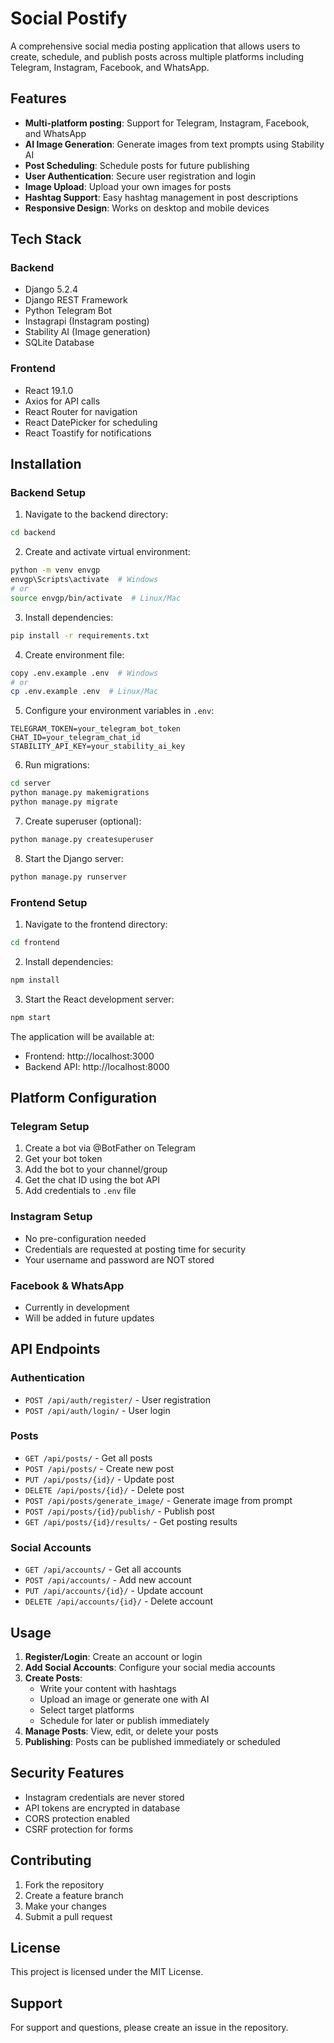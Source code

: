 # Social Postify

A comprehensive social media posting application that allows users to create, schedule, and publish posts across multiple platforms including Telegram, Instagram, Facebook, and WhatsApp.

## Features

- **Multi-platform posting**: Support for Telegram, Instagram, Facebook, and WhatsApp
- **AI Image Generation**: Generate images from text prompts using Stability AI
- **Post Scheduling**: Schedule posts for future publishing
- **User Authentication**: Secure user registration and login
- **Image Upload**: Upload your own images for posts
- **Hashtag Support**: Easy hashtag management in post descriptions
- **Responsive Design**: Works on desktop and mobile devices

## Tech Stack

### Backend
- Django 5.2.4
- Django REST Framework
- Python Telegram Bot
- Instagrapi (Instagram posting)
- Stability AI (Image generation)
- SQLite Database

### Frontend
- React 19.1.0
- Axios for API calls
- React Router for navigation
- React DatePicker for scheduling
- React Toastify for notifications

## Installation

### Backend Setup

1. Navigate to the backend directory:
```bash
cd backend
```

2. Create and activate virtual environment:
```bash
python -m venv envgp
envgp\Scripts\activate  # Windows
# or
source envgp/bin/activate  # Linux/Mac
```

3. Install dependencies:
```bash
pip install -r requirements.txt
```

4. Create environment file:
```bash
copy .env.example .env  # Windows
# or
cp .env.example .env  # Linux/Mac
```

5. Configure your environment variables in `.env`:
```
TELEGRAM_TOKEN=your_telegram_bot_token
CHAT_ID=your_telegram_chat_id
STABILITY_API_KEY=your_stability_ai_key
```

6. Run migrations:
```bash
cd server
python manage.py makemigrations
python manage.py migrate
```

7. Create superuser (optional):
```bash
python manage.py createsuperuser
```

8. Start the Django server:
```bash
python manage.py runserver
```

### Frontend Setup

1. Navigate to the frontend directory:
```bash
cd frontend
```

2. Install dependencies:
```bash
npm install
```

3. Start the React development server:
```bash
npm start
```

The application will be available at:
- Frontend: http://localhost:3000
- Backend API: http://localhost:8000

## Platform Configuration

### Telegram Setup
1. Create a bot via @BotFather on Telegram
2. Get your bot token
3. Add the bot to your channel/group
4. Get the chat ID using the bot API
5. Add credentials to `.env` file

### Instagram Setup
- No pre-configuration needed
- Credentials are requested at posting time for security
- Your username and password are NOT stored

### Facebook & WhatsApp
- Currently in development
- Will be added in future updates

## API Endpoints

### Authentication
- `POST /api/auth/register/` - User registration
- `POST /api/auth/login/` - User login

### Posts
- `GET /api/posts/` - Get all posts
- `POST /api/posts/` - Create new post
- `PUT /api/posts/{id}/` - Update post
- `DELETE /api/posts/{id}/` - Delete post
- `POST /api/posts/generate_image/` - Generate image from prompt
- `POST /api/posts/{id}/publish/` - Publish post
- `GET /api/posts/{id}/results/` - Get posting results

### Social Accounts
- `GET /api/accounts/` - Get all accounts
- `POST /api/accounts/` - Add new account
- `PUT /api/accounts/{id}/` - Update account
- `DELETE /api/accounts/{id}/` - Delete account

## Usage

1. **Register/Login**: Create an account or login
2. **Add Social Accounts**: Configure your social media accounts
3. **Create Posts**: 
   - Write your content with hashtags
   - Upload an image or generate one with AI
   - Select target platforms
   - Schedule for later or publish immediately
4. **Manage Posts**: View, edit, or delete your posts
5. **Publishing**: Posts can be published immediately or scheduled

## Security Features

- Instagram credentials are never stored
- API tokens are encrypted in database
- CORS protection enabled
- CSRF protection for forms

## Contributing

1. Fork the repository
2. Create a feature branch
3. Make your changes
4. Submit a pull request

## License

This project is licensed under the MIT License.

## Support

For support and questions, please create an issue in the repository.